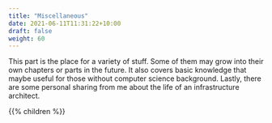 ```yaml
---
title: "Miscellaneous"
date: 2021-06-11T11:31:22+10:00
draft: false
weight: 60
---
```


This part is the place for a variety of stuff. Some of them may grow into their own chapters or parts in the future. It also covers basic knowledge that maybe useful for those without computer science background. Lastly, there are some personal sharing from me about the life of an infrastructure architect. 

{{% children %}}